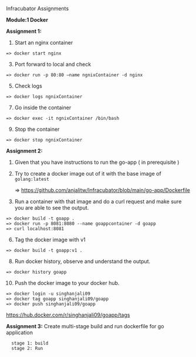 Infracubator Assignments

**Module:1 Docker**

**Assignment 1:**
  1. Start an nginx container
  
    => docker start nginx
  3. Port forward to local and check

    => docker run -p 80:80 –name ngnixContainer -d nginx
  5. Check logs

    => docker logs ngnixContainer
  7. Go inside the container

    => docker exec -it ngnixContainer /bin/bash
  9. Stop the container

    => docker stop ngnixContainer
  
**Assignment 2:**
  1. Given that you have instructions to run the go-app ( in prerequisite )
  2. Try to create a docker image out of it with the base image of `golang:latest`
     
     => https://github.com/anjalitw/Infracubator/blob/main/go-app/Dockerfile
  4. Run a container with that image and do a curl request and make sure you are able to see the output. 

    => docker build -t goapp .
    => docker run -p 8081:8080 --name goappcontainer -d goapp
    => curl localhost:8081
  6. Tag the docker image with v1

    => docker build -t goapp:v1 .
  8. Run docker history, observe and understand the output.

    => docker history goapp
  10. Push the docker image to your docker hub.
     
    => docker login -u singhanjali09
    => docker tag goapp singhanjali09/goapp
    => docker push singhanjali09/goapp
   https://hub.docker.com/r/singhanjali09/goapp/tags

**Assignment 3:**
  Create multi-stage build and run dockerfile for go application
  
      stage 1: build
      stage 2: Run
     

